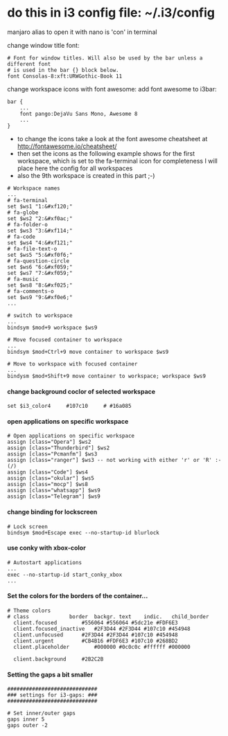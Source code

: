 # do this in i3 config file: ~/.i3/config
manjaro alias to open it with nano is 'con' in terminal

change window title font:

```
# Font for window titles. Will also be used by the bar unless a different font
# is used in the bar {} block below.
font Consolas-8:xft:URWGothic-Book 11
```

change workspace icons with font awesome:
add font awesome to i3bar:
```
bar {
	...
	font pango:DejaVu Sans Mono, Awesome 8
	...
}
```

- to change the icons take a look at the font awesome cheatsheet at http://fontawesome.io/cheatsheet/
- then set the icons as the following example shows for the first workspace, which is set to the fa-terminal icon
	for completeness I will place here the config for all workspaces
- also the 9th workspace is created in this part ;-)
```
# Workspace names
...
# fa-terminal
set $ws1 "1:&#xf120;"
# fa-globe
set $ws2 "2:&#xf0ac;"
# fa-folder-o
set $ws3 "3:&#xf114;"
# fa-code
set $ws4 "4:&#xf121;"
# fa-file-text-o
set $ws5 "5:&#xf0f6;"
# fa-question-circle
set $ws6 "6:&#xf059;"
set $ws7 "7:&#xf059;"
# fa-music
set $ws8 "8:&#xf025;"
# fa-comments-o
set $ws9 "9:&#xf0e6;"
...

# switch to workspace
...
bindsym $mod+9 workspace $ws9

# Move focused container to workspace
...
bindsym $mod+Ctrl+9 move container to workspace $ws9

# Move to workspace with focused container
...
bindysm $mod+Shift+9 move container to workspace; workspace $ws9
```

#### change background coclor of selected workspace

`set $i3_color4		#107c10		# #16a085`

#### open applications on specific workspace

```
# Open applications on specific workspace
assign [class="Opera"] $ws2
assign [class="Thunderbird"] $ws2
assign [class="Pcmanfm"] $ws3
assign [class="ranger"] $ws3 -- not working with either 'r' or 'R' :-(/)
assign [class="Code"] $ws4
assign [class="okular"] $ws5
assign [class="mocp"] $ws8
assign [class="whatsapp"] $ws9
assign [class="Telegram"] $ws9
```

#### change binding for lockscreen

```
# Lock screen
bindsym $mod+Escape exec --no-startup-id blurlock
```

#### use conky with xbox-color

```
# Autostart applications
...
exec --no-startup-id start_conky_xbox
...
```

#### Set the colors for the borders of the container...

```
# Theme colors
# class				border  backgr. text    indic.   child_border
  client.focused		#556064 #556064 #5dc21e #FDF6E3
  client.focused_inactive	#2F3D44 #2F3D44 #107c10 #454948
  client.unfocused		#2F3D44 #2F3D44 #107c10 #454948
  client.urgent			#CB4B16 #FDF6E3 #107c10 #268BD2
  client.placeholder		#000000 #0c0c0c #ffffff #000000

  client.background		#2B2C2B
```


#### Setting the gaps a bit smaller

```
#############################
### settings for i3-gaps: ###
#############################

# Set inner/outer gaps
gaps inner 5
gaps outer -2
```

